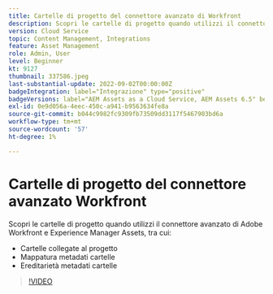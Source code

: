 ```yaml
---
title: Cartelle di progetto del connettore avanzato di Workfront
description: Scopri le cartelle di progetto quando utilizzi il connettore avanzato di Adobe Workfront e Experience Manager Assets.
version: Cloud Service
topic: Content Management, Integrations
feature: Asset Management
role: Admin, User
level: Beginner
kt: 9127
thumbnail: 337586.jpeg
last-substantial-update: 2022-09-02T00:00:00Z
badgeIntegration: label="Integrazione" type="positive"
badgeVersions: label="AEM Assets as a Cloud Service, AEM Assets 6.5" before-title="false"
exl-id: 0e9d056a-4eec-450c-a941-b9563634fe8a
source-git-commit: b044c9982fc9309fb73509dd3117f5467903bd6a
workflow-type: tm+mt
source-wordcount: '57'
ht-degree: 1%

---
```


# Cartelle di progetto del connettore avanzato Workfront

Scopri le cartelle di progetto quando utilizzi il connettore avanzato di Adobe Workfront e Experience Manager Assets, tra cui:

+ Cartelle collegate al progetto
+ Mappatura metadati cartelle
+ Ereditarietà metadati cartelle

>[!VIDEO](https://video.tv.adobe.com/v/337586?quality=12&learn=on)
